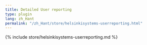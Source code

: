 ```yaml
---
title: Detailed User reporting
type: plugin
lang: zh_Hant
permalink: "/zh_Hant/store/helsinkisystems-userreporting.html"
---
```


{% include store/helsinkisystems-userreporting.md %}
